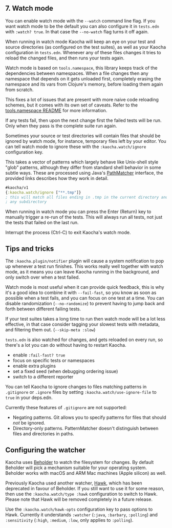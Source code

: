 ## 7. Watch mode

You can enable watch mode with the `--watch` command line flag. If you want
watch mode to be the default you can also configure it in `tests.edn` with
`:watch? true`. In that case the `--no-watch` flag turns it off again.

When running in watch mode Kaocha will keep an eye on your test and source
directories (as configured on the test suites), as well as your Kaocha
configuration in `tests.edn`. Whenever any of these files changes it tries to
reload the changed files, and then runs your tests again.

Watch mode is based on `tools.namespace`, this library keeps track of the
dependencies between namespaces. When a file changes then any namespace that
depends on it gets unloaded first, completely erasing the namespace and its vars
from Clojure's memory, before loading them again from scratch.

This fixes a lot of issues that are present with more naive code reloading
schemes, but it comes with its own set of caveats. Refer to the [tools.namespace
README](https://github.com/clojure/tools.namespace) for more information.

If any tests fail, then upon the next change first the failed tests will be run.
Only when they pass is the complete suite run again.

Sometimes your source or test directories will contain files that should be
ignored by watch mode, for instance, temporary files left by your editor. You can
tell watch mode to ignore these with the `:kaocha.watch/ignore` configuration
key.

This takes a vector of patterns which largely behave like Unix-shell style
"glob" patterns, although they differ from standard shell behavior in some
subtle ways. These are processed using Java's
[PathMatcher](https://docs.oracle.com/javase/10/docs/api/java/nio/file/FileSystem.html#getPathMatcher(java.lang.String))
interface, the provided links describes how they work in detail.

``` clojure
#kaocha/v1
{:kaocha.watch/ignore ["**.tmp"]}
; this will match all files ending in .tmp in the current directory and
; any subdirectory 
```

When running in watch mode you can press the Enter (Return) key to manually
trigger a re-run of the tests. This will always run all tests, not just the
tests that failed on the last run.

Interrupt the process (Ctrl-C) to exit Kaocha's watch mode.

## Tips and tricks

The `:kaocha.plugin/notifier` plugin will cause a system notification to pop up
whenever a test run finishes. This works really well together with watch mode,
as it means you can leave Kaocha running in the background, and only switch over
when a test failed.

Watch mode is most useful when it can provide quick feedback, this is why it's a
good idea to combine it with `--fail-fast`, so you know as soon as possible when
a test fails, and you can focus on one test at a time. You can disable
randomization (`--no-randomize`) to prevent having to jump back and forth
between different failing tests.

If your test suites takes a long time to run then watch mode will be a lot less
effective, in that case consider tagging your slowest tests with metadata, and
filtering them out. (`--skip-meta :slow`)

`tests.edn` is also watched for changes, and gets reloaded on every run, so
there's a lot you can do without having to restart Kaocha.

- enable `:fail-fast? true`
- focus on specific tests or namespaces
- enable extra plugins
- set a fixed seed (when debugging ordering issue)
- switch to a different reporter

You can tell Kaocha to ignore changes to files matching patterns in `.gitignore`
or `.ignore` files by setting `:kaocha.watch/use-ignore-file` to `true` in your deps.edn.

Currently these features of `.gitignore` are not supported:
- Negating patterns. Git allows you to specify patterns for files that should *not* be
    ignored.
- Directory-only patterns. PatternMatcher doesn't distinguish between files and
    directories in paths.

## Configuring the watcher

Kaocha uses [Beholder](https://github.com/nextjournal/beholder) to watch the
filesystem for changes. By default Beholder will pick a mechanism suitable for
your operating system. Beholder works with macOS and ARM Mac machines (Apple silicon)
as well.

Previously Kaocha used another watcher, [Hawk](https://github.com/wkf/hawk), which
has been deprecated in favour of Beholder. If you still want to use it for some
reason, then use the `:kaocha.watch/type :hawk` configuration to switch to Hawk.
Please note that Hawk will be removed completely in a future release.

Use the `:kaocha.watch/hawk-opts` configuration key to pass options to Hawk.
Currently it understands `:watcher` (`:java`, `:barbary`, `:polling`) and
`:sensitivity` (`:high`, `:medium`, `:low`, only applies to `:polling`).
